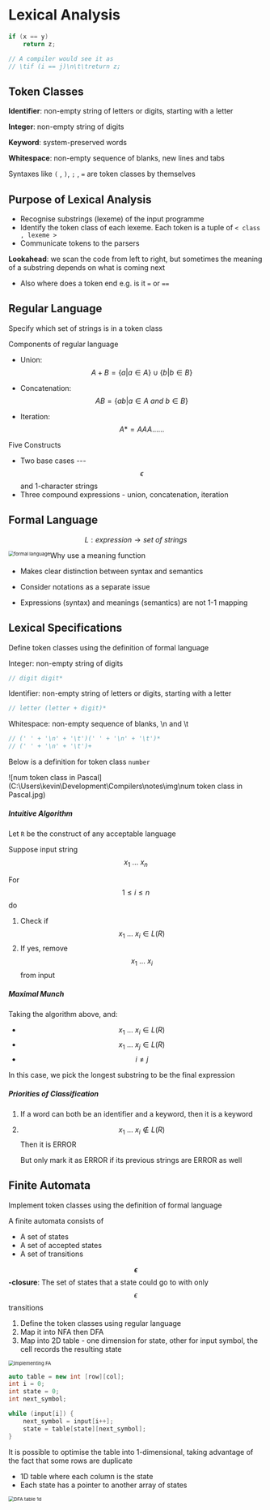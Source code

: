 # Lexical Analysis

```c++
if (x == y)
	return z;

// A compiler would see it as
// \tif (i == j)\n\t\treturn z;
```



## Token Classes

**Identifier**: non-empty string of letters or digits, starting with a letter

**Integer**: non-empty string of digits

**Keyword**: system-preserved words

**Whitespace**: non-empty sequence of blanks, new lines and tabs

Syntaxes like ``(`` , ``)``, ``;`` , ``=`` are token classes by themselves



## Purpose of Lexical Analysis

- Recognise substrings (lexeme) of the input programme
- Identify the token class of each lexeme. Each token is a tuple of `` < class , lexeme > `` 
- Communicate tokens to the parsers



**Lookahead**: we scan the code from left to right, but sometimes the meaning of a substring depends on what is coming next

- Also where does a token end e.g. is it ``=`` or ``==``



## Regular Language

Specify which set of strings is in a token class



Components of regular language

- Union: $$A+B=\{a|a\in A\} \cup \{b|b\in B\}$$

- Concatenation: $$AB=\{ab|a\in A\ and\ b\in B\}$$
- Iteration: $$A*=AAA......$$



Five Constructs

- Two base cases --- $$\epsilon$$ and 1-character strings
- Three compound expressions - union, concatenation, iteration



## Formal Language

$$L:expression\rightarrow set\ of\ strings$$

<img src="C:\Users\kevin\Development\Compilers\notes\img\formal language.jpg" alt="formal language" style="zoom: 67%; float: left;" />



Why use a meaning function

- Makes clear distinction between syntax and semantics
- Consider notations as a separate issue

- Expressions (syntax) and meanings (semantics) are not 1-1 mapping



## Lexical Specifications

Define token classes using the definition of formal language

Integer: non-empty string of digits

```c++
// digit digit*
```

Identifier: non-empty string of letters or digits, starting with a letter

```c++
// letter (letter + digit)*
```

Whitespace: non-empty sequence of blanks, \n and \t

```c++
// (' ' + '\n' + '\t')(' ' + '\n' + '\t')*
// (' ' + '\n' + '\t')+
```



Below is a definition for token class ``number``

![num token class in Pascal](C:\Users\kevin\Development\Compilers\notes\img\num token class in Pascal.jpg)

##### Intuitive Algorithm

Let ``R`` be the construct of any acceptable language

Suppose input string $$x_1\ ...\ x_n$$

For $$1\le i\le n$$ do

1. Check if $$x_1\ ...\ x_i \in L(R)$$
2. If yes, remove $$x_1\ ...\ x_i$$ from input



##### Maximal Munch

Taking the algorithm above, and:

- $$x_1\ ...\ x_i \in L(R)$$
- $$x_1\ ...\ x_j \in L(R)$$
- $$i\neq j$$

In this case, we pick the longest substring to be the final expression



##### Priorities of Classification

1. If a word can both be an identifier and a keyword, then it is a keyword

2. $$x_1\ ...\ x_i \notin L(R)$$ Then it is ERROR

   But only mark it as ERROR if its previous strings are ERROR as well



## Finite Automata

Implement token classes using the definition of formal language



A finite automata consists of

- A set of states
- A set of accepted states
- A set of transitions

**$$\epsilon$$-closure**: The set of states that a state could go to with only $$\epsilon$$ transitions



1. Define the token classes using regular language
2. Map it into NFA then DFA
3. Map into 2D table - one dimension for state, other for input symbol, the cell records the resulting state

<img src="C:\Users\kevin\Development\Compilers\notes\img\implementing FA.jpg" alt="implementing FA" style="zoom:67%;" />



```c++
auto table = new int [row][col];
int i = 0;
int state = 0;
int next_symbol;

while (input[i]) {
    next_symbol = input[i++];
    state = table[state][next_symbol];
}
```



It is possible to optimise the table into 1-dimensional, taking advantage of the fact that some rows are duplicate

- 1D table where each column is the state
- Each state has a pointer to another array of states

<img src="C:\Users\kevin\Development\Compilers\notes\img\DFA table 1d.jpg" alt="DFA table 1d" style="zoom: 67%;" />
